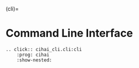(cli)=

# Command Line Interface

```{eval-rst}
.. click:: cihai_cli.cli:cli
    :prog: cihai
    :show-nested:
```


